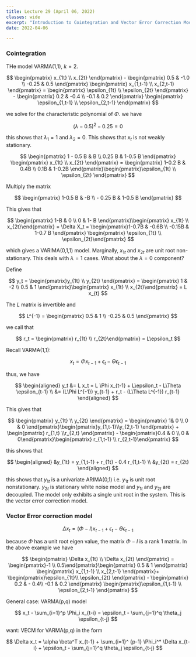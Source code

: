 ```yaml
---
title: Lecture 29 (April 06, 2022)
classes: wide
excerpt: "Introduction to Cointegration and Vector Error Correction Model"
date: 2022-04-06

---
```


### Cointegration

THe model VARMA(1,1), $k=2$.  

$$
\begin{pmatrix} x_{1t} \\ x_{2t} \end{pmatrix} - \begin{pmatrix} 0.5 & -1.0 \\ -0.25 & 0.5 \end{pmatrix}
\begin{pmatrix} x_{1,t-1} \\ x_{2,t-1} \end{pmatrix} = \begin{pmatrix} \epsilon_{1t} \\ \epsilon_{2t} \end{pmatrix} - \begin{pmatrix} 0.2 & -0.4 \\ -0.1 & 0.2 \end{pmatrix}
\begin{pmatrix} \epsilon_{1,t-1} \\ \epsilon_{2,t-1} \end{pmatrix}
$$

we solve for the characteristic polynomial of $\Phi$. we have 

$$
(\lambda-0.5)^2 - 0.25 =0
$$

this shows that $\lambda_1 = 1$ and $\lambda_2 = 0$. This shows that $x_t$ is not weakly stationary. 

$$
\begin{pmatrix}
1 - 0.5 B & B \\ 0.25 B & 1-0.5 B 
\end{pmatrix} \begin{pmatrix} x_{1t} \\ x_{2t} \end{pmatrix} = \begin{pmatrix} 1-0.2 B & 0.4B \\ 0.1B & 1-0.2B \end{pmatrix}\begin{pmatrix}\epsilon_{1t} \\ \epsilon_{2t} \end{pmatrix}
$$

Multiply the matrix 

$$
\begin{pmatrix}
1-0.5 B & -B \\ - 0.25 B & 1-0.5 B
\end{pmatrix}
$$

This gives that 

$$
\begin{pmatrix}
1-B & 0 \\ 0 & 1- B 
\end{pmatrix}\begin{pmatrix} x_{1t} \\ x_{2t}\end{pmatrix} = \Delta X_t = \begin{pmatrix}1-0.7B & -0.6B \\ -0.15B & 1-0.7 B \end{pmatrix} \begin{pmatrix} \epsilon_{1t} \\ \epsilon_{2t}\end{pmatrix}
$$

which gives a VARIMA(0,1,1) model. Marginally, $x_{1t}$ and $x_{2t}$ are unit root non-stationary.  This deals with $\lambda=1$ cases. What about the $\lambda=0$ component? 

Define 

$$
y_t = \begin{pmatrix}y_{1t} \\ y_{2t} \end{pmatrix} = \begin{pmatrix} 1 & -2 \\ 0.5 & 1 \end{pmatrix}\begin{pmatrix} x_{1t} \\ x_{2t}\end{pmatrix} = L x_{t}
$$

The $L$ matrix is invertible and 

$$
L^{-1} = \begin{pmatrix} 0.5 & 1 \\ -0.25 & 0.5 \end{pmatrix}
$$

we call that 

$$
r_t = \begin{pmatrix} r_{1t} \\ r_{2t}\end{pmatrix} = L\epsilon_t 
$$

Recall VARMA(1,1):

$$
x_t = \Phi x_{t-1} + \epsilon_t - \Theta \epsilon_{t-1}
$$

thus, we have 

$$
\begin{aligned}
y_t &= L x_t = L \Phi x_{t-1} + L\epsilon_t - L\Theta \epsilon_{t-1} \\
&= (L\Phi L^{-1}) y_{t-1} + r_t - (L\Theta L^{-1}) r_{t-1} 
\end{aligned}
$$

This gives that 

$$
\begin{pmatrix} y_{1t} \\ y_{2t} \end{pmatrix} = \begin{pmatrix} 1& 0 \\ 0 & 0 \end{pmatrix}\begin{pmatrix}y_{1,t-1}\\y_{2,t-1} \end{pmatrix} + \begin{pmatrix} r_{1,t} \\r_{2,t} \end{pmatrix} - \begin{pmatrix}0.4 & 0 \\ 0 & 0\end{pmatrix}\begin{pmatrix} r_{1,t-1} \\ r_{2,t-1}\end{pmatrix}
$$

this shows that 

$$
\begin{aligned}
&y_{1t} = y_{1,t-1} + r_{1t} - 0.4 r_{1,t-1} \\
&y_{2t} = r_{2t}
\end{aligned}
$$

this shows that $y_{1t}$ is a univariate ARIMA(0,1) i.e. $y_{1t}$ is unit root nonstationary. $y_{2t}$ is stationary white noise model and $y_{1t}$ and $y_{2t}$ are decoupled. The model only exhibits a single unit root in the system. This is the vector error correction model. 

### Vector Error correction model

$$
\Delta x_{t} = (\Phi - I) x_{t-1} + \epsilon_t - \Theta \epsilon_{t-1}
$$

because $\Phi$ has a unit root eigen value, the matrix $\Phi-I$ is a rank $1$ matrix. In the above example we have 

$$
\begin{pmatrix} 
\Delta x_{1t} \\ \Delta x_{2t} 
\end{pmatrix} = \begin{pmatrix}-1 \\ 0.5\end{pmatrix}\begin{pmatrix} 0.5 & 1 \end{pmatrix} \begin{pmatrix}
x_{1,t-1} \\ x_{2,t-1} 
\end{pmatrix}+ \begin{pmatrix}\epsilon_{1t}\\ \epsilon_{2t} \end{pmatrix} - \begin{pmatrix} 0.2 & - 0.4\\ -0.1 & 0.2 \end{pmatrix} \begin{pmatrix}\epsilon_{1,t-1} \\ \epsilon_{2,t-1} \end{pmatrix}
$$

General case: VARMA(p,q) model 

$$
x_t - \sum_{i=1}^p \Phi_i x_{t-i} = \epsilon_t - \sum_{j=1}^q \theta_j \epsilon_{t-j}
$$

want: VECM for VARMA(p,q) in the form 

$$
\Delta x_t = \alpha \beta^T x_{t-1} + \sum_{i=1}^ {p-1} \Phi_i^* \Delta x_{t-i} + \epsilon_t - \sum_{j=1}^q \theta_j \epsilon_{t-j}
$$


